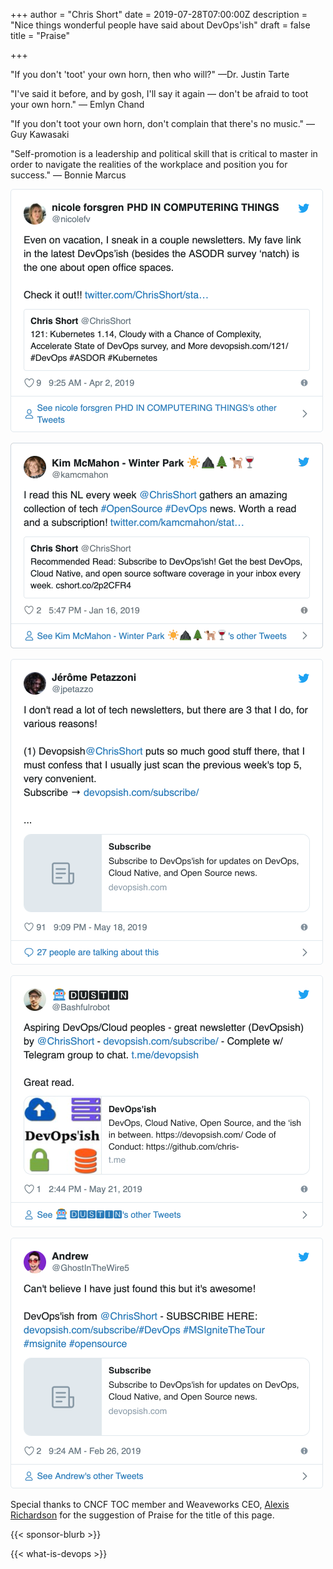 +++
author = "Chris Short"
date = 2019-07-28T07:00:00Z
description = "Nice things wonderful people have said about DevOps'ish"
draft = false
title = "Praise"

+++

"If you don't 'toot' your own horn, then who will?" —Dr. Justin Tarte

"I've said it before, and by gosh, I'll say it again — don't be afraid to toot your own horn." ― Emlyn Chand

"If you don't toot your own horn, don't complain that there's no music." —Guy Kawasaki

"Self-promotion is a leadership and political skill that is critical to master in order to navigate the realities of the workplace and position you for success." ― Bonnie Marcus

[!["Even on vacation, I sneak in a couple newsletters. My fave link in the latest DevOps'ish (besides the ASODR survey ‘natch) is the one about open office spaces." —Nicole Forsgren][nicolefv]](https://twitter.com/nicolefv/status/1113069829001568256)

[!["I read this NL every week @ChrisShort gathers an amazing collection of tech #OpenSource #DevOps news. Worth a read and a subscription!" —Kim McMahon][kamcmahon]](https://twitter.com/kamcmahon/status/1085654763193098240)

[!["I don't read a lot of tech newsletters, but there are 3 that I do, for various reasons! Devops'ish by @ChrisShort puts so much good stuff there, that I must confess that I usually just scan the previous week's top 5, very convenient." —Jérôme Petazzoni][jpetazzo]](https://twitter.com/jpetazzo/status/1129916987545653248)

[!["Aspiring DevOps/Cloud peoples - great newsletter (DevOpsish) by @ChrisShort. Complete w/ Telegram group to chat." —Bashfulrobot][Bashfulrobot]](https://twitter.com/Bashfulrobot/status/1130907202594562048)

[!["Can't believe I have just found this but it's awesome!" —ghostinthewires][ghostinthewires]](https://twitter.com/GhostInTheWire5/status/1100386085606178816)

Special thanks to CNCF TOC member and Weaveworks CEO, [Alexis Richardson](https://twitter.com/monadic/status/1155136182088622080) for the suggestion of Praise for the title of this page.

{{< sponsor-blurb >}}

{{< what-is-devops >}}

[nicolefv]: nicolefv-praise.png
[jpetazzo]: jpetazzo-praise.png
[Bashfulrobot]: Bashfulrobot-praise.png
[ghostinthewires]: ghostinthewires-praise.png
[kamcmahon]: kamcmahon-praise.png
